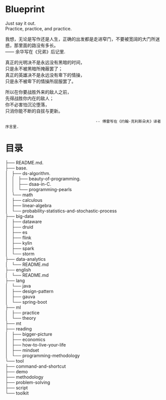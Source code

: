 # Blueprint  
  
Just say it out.    
Practice, practice, and practice.    
  
我想，无论是写作还是人生，正确的出发都是走进窄门，不要被宽阔的大门所迷惑，那里面的路没有多长。   
														—— 余华写在《兄弟》后记里.   
  
真正的光明决不是永远没有黑暗的时间，    
只是永不被黑暗所掩蔽罢了；    
真正的英雄决不是永远没有卑下的情操，    
只是永不被卑下的情操所屈服罢了。    
  
所以在你要战胜外来的敌人之前，    
先得战胜你内在的敌人；    
你不必害怕沉沦堕落，    
只消你能不断的自拔与更新。      
    
											-- 傅雷写在《约翰·克利斯朵夫》译者序言里.     
    
    
# 目录    
    
├── README.md.   
├── base.     
│   ├── ds-algorithm.   
│   │   ├── beauty-of-programming.   
│   │   ├── dsaa-in-C.   
│   │   └── programming-pearls  
│   └── math  
│       ├── calculous  
│       ├── linear-algebra  
│       └── probability-statistics-and-stochastic-process  
├── big-data  
│   ├── dataware  
│   ├── druid  
│   ├── es  
│   ├── flink  
│   ├── kylin  
│   ├── spark  
│   └── storm  
├── data-analytics  
│   └── README.md  
├── english  
│   └── README.md  
├── lang  
│   └── java  
│       ├── design-pattern  
│       ├── gauva  
│       └── spring-boot  
├── ml  
│   ├── practice  
│   └── theory  
├── mt  
├── reading  
│   ├── bigger-picture  
│   ├── economics  
│   ├── how-to-live-your-life  
│   ├── mindset  
│   └── programming-methodology  
└── tool  
    ├── command-and-shortcut  
    ├── demo  
    ├── methodology  
    ├── problem-solving  
    ├── script  
    └── toolkit  
  
